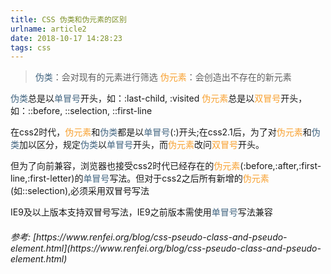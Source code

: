 ```yaml
---
title: CSS 伪类和伪元素的区别
urlname: article2
date: 2018-10-17 14:28:23
tags: css
---
```


> <font color="#456782">伪类</font>：会对现有的元素进行筛选
  <font color="#F8A131">伪元素</font>：会创造出不存在的新元素

<font color="#456782">伪类</font>总是以<font color="#456782">单冒号</font>开头，如：:last-child, :visited
<font color="#F8A131">伪元素</font>总是以<font color="#F8A131">双冒号</font>开头，如：::before, ::selection, ::first-line

在css2时代，<font color="#F8A131">伪元素</font>和<font color="#456782">伪类</font>都是以<font color="#456782">单冒号</font>(:)开头;在css2.1后，为了对<font color="#F8A131">伪元素</font>和<font color="#456782">伪类</font>加以区分，规定<font color="#456782">伪类</font>以<font color="#456782">单冒号</font>开头，而<font color="#F8A131">伪元素</font>改问<font color="#F8A131">双冒号</font>开头。

但为了向前兼容，浏览器也接受css2时代已经存在的<font color="#F8A131">伪元素</font>(:before,:after,:first-line,:first-letter)的<font color="#456782">单冒号</font>写法。但对于css2之后所有新增的<font color="#F8A131">伪元素</font>(如::selection),必须采用双冒号写法

IE9及以上版本支持双冒号写法，IE9之前版本需使用<font color="#456782">单冒号</font>写法兼容

<h6>参考: [https://www.renfei.org/blog/css-pseudo-class-and-pseudo-element.html](https://www.renfei.org/blog/css-pseudo-class-and-pseudo-element.html)